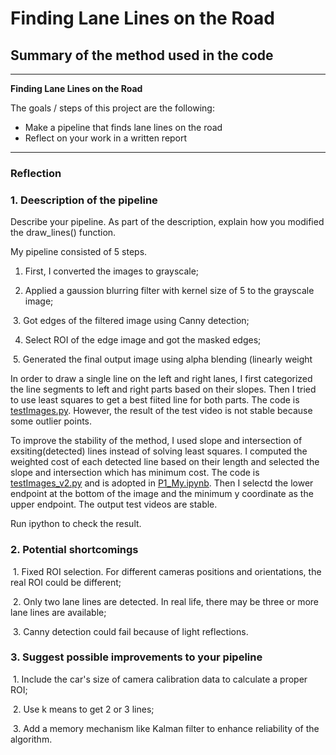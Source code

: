 # **Finding Lane Lines on the Road** 

## Summary of the method used in the code


---

**Finding Lane Lines on the Road**

The goals / steps of this project are the following:
* Make a pipeline that finds lane lines on the road
* Reflect on your work in a written report


[//]: # (Image References)

[image1]: ./examples/grayscale.jpg "Grayscale"

---

### Reflection

### 1. Deescription of the pipeline

Describe your pipeline. As part of the description, explain how you modified the draw_lines() function.

My pipeline consisted of 5 steps. 

  1. First, I converted the images to grayscale;

  2. Applied a gaussion blurring filter with kernel size of 5 to the grayscale image;

  3. Got edges of the filtered image using Canny detection;

  4. Select ROI of the edge image and got the masked edges;

  5. Generated the final output image using alpha blending (linearly weight
  
In order to draw a single line on the left and right lanes, I first categorized the line segments to left and right parts based on their slopes. Then I tried to use least squares to get a best fiited line for both parts. The code is [testImages.py](./testImages.py). However, the result of the test video is not stable because some outlier points.

To improve the stability of the method, I used slope and intersection of exsiting(detected) lines instead of solving least squares. I computed the weighted cost of each detected line based on their length and selected the slope and intersection which has minimum cost. The code is [testImages_v2.py](testImages_v2.py) and is adopted in [P1_My.ipynb](P1_My.ipynb). Then I selectd the lower endpoint at the bottom of the image and the minimum y coordinate as the upper endpoint. The output test videos are stable.

Run ipython to check the result.


### 2. Potential shortcomings

  1. Fixed ROI selection. For different cameras positions and orientations, the real ROI could be different;
  
  2. Only two lane lines are detected. In real life, there may be three or more lane lines are available;
  
  3. Canny detection could fail because of light reflections.



### 3. Suggest possible improvements to your pipeline

  1. Include the car's size of camera calibration data to calculate a proper ROI;
  
  2. Use k means to get 2 or 3 lines;
  
  3. Add a memory mechanism like Kalman filter to enhance reliability of the algorithm.

